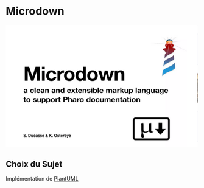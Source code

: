 # Microdown

![logoMicrodown](./assets/Microdown_Logo.png)

## Choix du Sujet

Implémentation de [PlantUML](https://plantuml.com/class-diagram) 